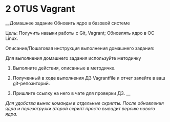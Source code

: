 # 2 OTUS Vagrant
__Домашнее задание 
Обновить ядро в базовой системе

Цель:
Получить навыки работы с Git, Vagrant;
Обновлять ядро в ОС Linux.


Описание/Пошаговая инструкция выполнения домашнего задания:

Для выполнения домашнего задания используйте методичку

1. Выполните действия, описанные в методичке.

2. Полученный в ходе выполнения ДЗ Vagrantfile и отчет залейте в ваш git-репозиторий.

3. Пришлите ссылку на него в чате для проверки ДЗ. __


_Для удобства вынес команды в отдельные скрипты.
После обновления ядра и перезагрузки второй скрипт просто выводит версию нового ядра._


